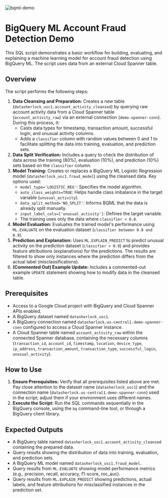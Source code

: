 
![bqml-demo](https://github.com/user-attachments/assets/7d98da3b-29cc-48fc-90f2-a940cbec25df)


# BigQuery ML Account Fraud Detection Demo

This SQL script demonstrates a basic workflow for building, evaluating, and explaining a machine learning model for account fraud detection using BigQuery ML. The script uses data from an external Cloud Spanner table.

## Overview

The script performs the following steps:

1.  **Data Cleansing and Preparation:** Creates a new table (`datasherlock_usc1.account_activity_cleansed`) by querying raw account activity data from a Cloud Spanner table (`account_activity_raw`) via an external connection (`demo-spanner-conn`). During this process, it:
    *   Casts data types for timestamp, transaction amount, successful login, and unusual activity columns.
    *   Adds a `classifier` column with random values between 0 and 1 to facilitate splitting the data into training, evaluation, and prediction sets.
2.  **Data Split Verification:** Includes a query to check the distribution of data across the training (80%), evaluation (10%), and prediction (10%) sets based on the `classifier` column.
3.  **Model Training:** Creates or replaces a BigQuery ML Logistic Regression model (`datasherlock_usc1.fraud_model`) using the cleansed data. Key options used:
    *   `model_type='LOGISTIC_REG'`: Specifies the model algorithm.
    *   `auto_class_weights=TRUE`: Helps handle class imbalance in the target variable (`unusual_activity`).
    *   `data_split_method='NO_SPLIT'`: Informs BQML that the data is already split manually.
    *   `input_label_cols=['unusual_activity']`: Defines the target variable.
    *   The training uses only the data where `classifier < 0.8`.
4.  **Model Evaluation:** Evaluates the trained model's performance using `ML.EVALUATE` on the evaluation dataset (`classifier between 0.8 and 0.9`).
5.  **Prediction and Explanation:** Uses `ML.EXPLAIN_PREDICT` to predict unusual activity on the prediction dataset (`classifier > 0.9`) and provides feature attributions (explanations) for the predictions. The results are filtered to show only instances where the prediction differs from the actual label (misclassifications).
6.  **(Commented Out) Example Update:** Includes a commented-out example `UPDATE` statement showing how to modify data in the cleansed table.

## Prerequisites

*   Access to a Google Cloud project with BigQuery and Cloud Spanner APIs enabled.
*   A BigQuery dataset named `datasherlock_usc1`.
*   A BigQuery connection named `datasherlock.us-central1.demo-spanner-conn` configured to access a Cloud Spanner instance.
*   A Cloud Spanner table named `account_activity_raw` within the connected Spanner database, containing the necessary columns (`transaction_id`, `account_id`, `timestamp`, `location`, `device_type`, `ip_address`, `transaction_amount`, `transaction_type`, `successful_login`, `unusual_activity`).

## How to Use

1.  **Ensure Prerequisites:** Verify that all prerequisites listed above are met. Pay close attention to the dataset name (`datasherlock_usc1`) and the connection name (`datasherlock.us-central1.demo-spanner-conn`) used in the script; adjust them if your environment uses different names.
2.  **Execute the Script:** Run the SQL commands sequentially in the BigQuery console, using the `bq` command-line tool, or through a BigQuery client library.

## Expected Outputs

*   A BigQuery table named `datasherlock_usc1.account_activity_cleansed` containing the prepared data.
*   Query results showing the distribution of data into training, evaluation, and prediction sets.
*   A BigQuery ML model named `datasherlock_usc1.fraud_model`.
*   Query results from `ML.EVALUATE` showing model performance metrics (e.g., precision, recall, accuracy, f1-score, roc_auc).
*   Query results from `ML.EXPLAIN_PREDICT` showing predictions, actual labels, and feature attributions for misclassified instances in the prediction set.

